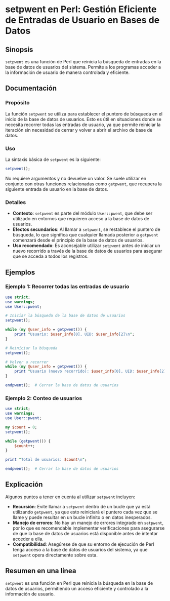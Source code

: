 <!--
Meta Description: # setpwent en Perl: Gestión Eficiente de Entradas de Usuario en Bases de Datos ## Sinopsis `setpwent` es una función de Perl que reinicia la búsqueda ...
Meta Keywords: setpwent, que, datos, base, usuarios
-->

# setpwent en Perl: Gestión Eficiente de Entradas de Usuario en Bases de Datos

## Sinopsis
`setpwent` es una función de Perl que reinicia la búsqueda de entradas en la base de datos de usuarios del sistema. Permite a los programas acceder a la información de usuario de manera controlada y eficiente.

## Documentación
### Propósito
La función `setpwent` se utiliza para establecer el puntero de búsqueda en el inicio de la base de datos de usuarios. Esto es útil en situaciones donde se necesita recorrer todas las entradas de usuario, ya que permite reiniciar la iteración sin necesidad de cerrar y volver a abrir el archivo de base de datos.

### Uso
La sintaxis básica de `setpwent` es la siguiente:

```perl
setpwent();
```

No requiere argumentos y no devuelve un valor. Se suele utilizar en conjunto con otras funciones relacionadas como `getpwent`, que recupera la siguiente entrada de usuario en la base de datos.

### Detalles
- **Contexto**: `setpwent` es parte del módulo `User::pwent`, que debe ser utilizado en entornos que requieren acceso a la base de datos de usuarios.
- **Efectos secundarios**: Al llamar a `setpwent`, se restablece el puntero de búsqueda, lo que significa que cualquier llamada posterior a `getpwent` comenzará desde el principio de la base de datos de usuarios.
- **Uso recomendado**: Es aconsejable utilizar `setpwent` antes de iniciar un nuevo recorrido a través de la base de datos de usuarios para asegurar que se acceda a todos los registros.

## Ejemplos

### Ejemplo 1: Recorrer todas las entradas de usuario
```perl
use strict;
use warnings;
use User::pwent;

# Iniciar la búsqueda de la base de datos de usuarios
setpwent();

while (my @user_info = getpwent()) {
    print "Usuario: $user_info[0], UID: $user_info[2]\n";
}

# Reiniciar la búsqueda
setpwent();

# Volver a recorrer
while (my @user_info = getpwent()) {
    print "Usuario (nuevo recorrido): $user_info[0], UID: $user_info[2]\n";
}

endpwent();  # Cerrar la base de datos de usuarios
```

### Ejemplo 2: Conteo de usuarios
```perl
use strict;
use warnings;
use User::pwent;

my $count = 0;
setpwent();

while (getpwent()) {
    $count++;
}

print "Total de usuarios: $count\n";

endpwent();  # Cerrar la base de datos de usuarios
```

## Explicación
Algunos puntos a tener en cuenta al utilizar `setpwent` incluyen:

- **Recursión**: Evite llamar a `setpwent` dentro de un bucle que ya está utilizando `getpwent`, ya que esto reiniciará el puntero cada vez que se llame y puede resultar en un bucle infinito o en datos inesperados.
- **Manejo de errores**: No hay un manejo de errores integrado en `setpwent`, por lo que es recomendable implementar verificaciones para asegurarse de que la base de datos de usuarios está disponible antes de intentar acceder a ella.
- **Compatibilidad**: Asegúrese de que su entorno de ejecución de Perl tenga acceso a la base de datos de usuarios del sistema, ya que `setpwent` opera directamente sobre esta.

## Resumen en una línea
`setpwent` es una función en Perl que reinicia la búsqueda en la base de datos de usuarios, permitiendo un acceso eficiente y controlado a la información de usuario.